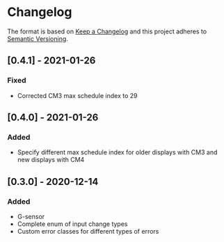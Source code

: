 # Changelog
The format is based on [Keep a Changelog](http://keepachangelog.com/en/1.0.0/)
and this project adheres to [Semantic Versioning](http://semver.org/spec/v2.0.0.html).

## [0.4.1] - 2021-01-26
### Fixed
- Corrected CM3 max schedule index to 29

## [0.4.0] - 2021-01-26
### Added
- Specify different max schedule index for older displays with CM3 and new displays with CM4

## [0.3.0] - 2020-12-14
### Added
- G-sensor
- Complete enum of input change types
- Custom error classes for different types of errors
